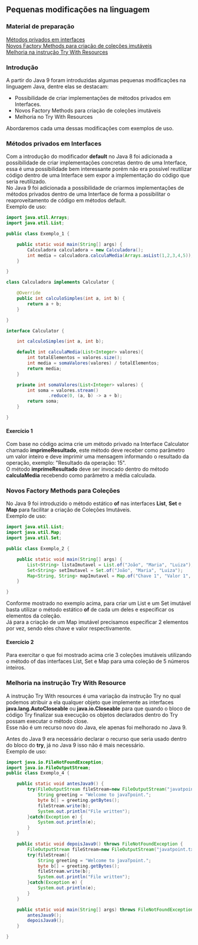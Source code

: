 ## Pequenas modificações na linguagem

### Material de preparação
[Métodos privados em interfaces](https://howtodoinjava.com/java9/java9-private-interface-methods/)<br/>
[Novos Factory Methods para criação de coleções imutáveis](https://www.baeldung.com/java-9-collections-factory-methods)<br/>
[Melhoria na instrução Try With Resources](https://www.tutorialspoint.com/java9/java9_try_with_resources_improvement)

### Introdução
A partir do Java 9 foram introduzidas algumas pequenas modificações na linguagem Java, dentre elas se destacam:
 * Possibilidade de criar implementações de métodos privados em Interfaces.
 * Novos Factory Methods para criação de coleções imutáveis
 * Melhoria no Try With Resources

Abordaremos cada uma dessas modificações com exemplos de uso.

### Métodos privados em Interfaces
Com a introdução do modificador **default** no Java 8 foi adicionada a possibilidade de criar implementações concretas dentro de uma Interface, essa é uma possibilidade bem 
interessante porém não era possível reutilizar código dentro de uma Interface sem expor a implementação do código que seria reutilizado.<br/>
No Java 9 foi adicionada a possibilidade de criarmos implementações de métodos privados dentro de uma Interface de forma a possibilitar o reaproveitamento de código em métodos 
default.<br/>
Exemplo de uso:
```java
import java.util.Arrays;
import java.util.List;

public class Exemplo_1 {

    public static void main(String[] args) {
        Calculadora calculadora = new Calculadora();
        int media = calculadora.calculaMedia(Arrays.asList(1,2,3,4,5));
    }

}

class Calculadora implements Calculator {

    @Override
    public int calculoSimples(int a, int b) {
        return a + b;
    }

}

interface Calculator {

    int calculoSimples(int a, int b);

    default int calculaMedia(List<Integer> valores){
        int totalElementos = valores.size();
        int media = somaValores(valores) / totalElementos; 
        return media;
    }

    private int somaValores(List<Integer> valores) {
        int soma = valores.stream()
                .reduce(0, (a, b) -> a + b);
        return soma;
    }

}
```

#### Exercício 1
Com base no código acima crie um método privado na Interface Calculator chamado **imprimeResultado**, este método deve receber como parâmetro um valor inteiro e deve 
imprimir uma mensagem informando o resultado da operação, exemplo: "Resultado da operação: 15".<br/>
O método **imprimeResultado** deve ser invocado dentro do método **calculaMedia** recebendo como parâmetro a média calculada.

### Novos Factory Methods para Coleções
No Java 9 foi introduzido o método estático **of** nas interfaces **List**, **Set** e **Map** para facilitar a criação de Coleções Imutáveis.<br/>
Exemplo de uso:<br/>
```java
import java.util.List;
import java.util.Map;
import java.util.Set;

public class Exemplo_2 {

    public static void main(String[] args) {
        List<String> listaImutavel = List.of("João", "Maria", "Luiza");
        Set<String> setImutavel = Set.of("João", "Maria", "Luiza");
        Map<String, String> mapImutavel = Map.of("Chave 1", "Valor 1", "Chave 2", "Valor 2", "Chave 3", "Valor 3");
    }

}
```

Conforme mostrado no exemplo acima, para criar um List e um Set imutável basta utilizar o método estático **of** de cada um deles e especificar os elementos da coleção.<br/>
Já para a criação de um Map imutável precisamos especificar 2 elementos por vez, sendo eles chave e valor respectivamente.

#### Exercício 2
Para exercitar o que foi mostrado acima crie 3 coleções imutáveis utilizando o método of das interfaces List, Set e Map para uma coleção de 5 números inteiros.

### Melhoria na instrução Try With Resource
A instrução Try With resources é uma variação da instrução Try no qual podemos atribuir a ela qualquer objeto que implemente as interfaces **java.lang.AutoCloseable** ou 
**java.io.Closeable** para que quando o bloco de código Try finalizar sua execução os objetos declarados dentro do Try possam executar o método close.<br/>
Esse não é um recurso novo do Java, ele apenas foi melhorado no Java 9.

Antes do Java 9 era necessário declarar o recurso que seria usado dentro do bloco do **try**, já no Java 9 isso não é mais necessário.<br/>
Exemplo de uso:
```java
import java.io.FileNotFoundException;
import java.io.FileOutputStream;
public class Exemplo_4 {

    public static void antesJava9() {
        try(FileOutputStream fileStream=new FileOutputStream("javatpoint.txt");){
            String greeting = "Welcome to javaTpoint.";
            byte b[] = greeting.getBytes();
            fileStream.write(b);
            System.out.println("File written");
        }catch(Exception e) {
            System.out.println(e);
        }
    }

    public static void depoisJava9() throws FileNotFoundException {
        FileOutputStream fileStream=new FileOutputStream("javatpoint.txt");
        try(fileStream){
            String greeting = "Welcome to javaTpoint.";
            byte b[] = greeting.getBytes();
            fileStream.write(b);
            System.out.println("File written");
        }catch(Exception e) {
            System.out.println(e);
        }
    }

    public static void main(String[] args) throws FileNotFoundException {
        antesJava9();
        depoisJava9();
    }

}
```
